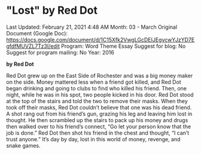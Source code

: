 # "Lost" by Red Dot

Last Updated: February 21, 2021 4:48 AM
Month: 03 - March
Original Document (Google Doc): https://docs.google.com/document/d/1C15Xfk2VwgLGcDEIJEgycwYJzYD7EgfdfMUVZL7Tz3I/edit
Program: Word Theme Essay
Suggest for blog: No
Suggest for program mailing: No
Year: 2016

**by Red Dot**

Red Dot grew up on the East Side of Rochester and was a big money maker on the side. Money mattered less when a friend got killed, and Red Dot began drinking and going to clubs to find who killed his friend. Then, one night, while he was in his spot, two people kicked in his door. Red Dot stood at the top of the stairs and told the two to remove their masks. When they took off their masks, Red Dot couldn’t believe that one was his dead friend. A shot rang out from his friend’s gun, grazing his leg and leaving him lost in thought. He then scrambled up the stairs to pack up his money and drugs then walked over to his friend’s connect, “Go let your person know that the job is done.” Red Dot then shot his friend in the chest and thought, “I can’t trust anyone.” It’s day by day, lost in this world of money, revenge, and snake games.